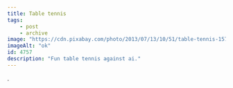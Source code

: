 ```yaml
---
title: Table tennis
tags:   
    - post
    - archive
image: "https://cdn.pixabay.com/photo/2013/07/13/10/51/table-tennis-157932__340.png"
imageAlt: "ok"
id: 4757
description: "Fun table tennis against ai."
---
```

.
